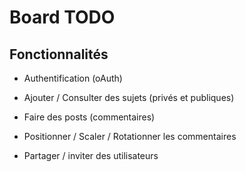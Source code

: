 # Board TODO

## Fonctionnalités

- Authentification (oAuth)
- Ajouter / Consulter des sujets (privés et publiques)
- Faire des posts (commentaires)
- Positionner / Scaler / Rotationner les commentaires 


- Partager / inviter des utilisateurs 